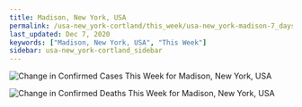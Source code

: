 ```yaml
---
title: Madison, New York, USA
permalink: /usa-new_york-cortland/this_week/usa-new_york-madison-7_days.html
last_updated: Dec 7, 2020
keywords: ["Madison, New York, USA", "This Week"]
sidebar: usa-new_york-cortland_sidebar
---
```


![Change in Confirmed Cases This Week for Madison, New York, USA](/covid_tracker/images/graphs/usa-new_york-madison-delta_confirmed-7_days_graph.png)

![Change in Confirmed Deaths This Week for Madison, New York, USA](/covid_tracker/images/graphs/usa-new_york-madison-delta_deaths-7_days_graph.png)
